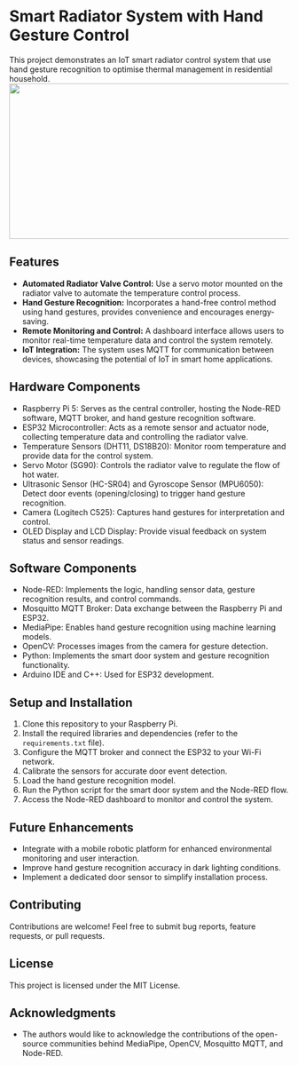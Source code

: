 # Smart Radiator System with Hand Gesture Control

This project demonstrates an IoT smart radiator control system that use hand gesture recognition to optimise thermal management in residential household.
<img src="https://github.com/user-attachments/assets/0f112c8d-345c-4347-ae7f-1a93e3a3c52b" width="650" height="280">

## Features

* **Automated Radiator Valve Control:**  Use a servo motor mounted on the radiator valve to automate the temperature control process.
* **Hand Gesture Recognition:** Incorporates a hand-free control method using hand gestures, provides convenience and encourages energy-saving.
* **Remote Monitoring and Control:** A dashboard interface allows users to monitor real-time temperature data and control the system remotely.
* **IoT Integration:** The system uses MQTT for communication between devices, showcasing the potential of IoT in smart home applications.

## Hardware Components

* Raspberry Pi 5: Serves as the central controller, hosting the Node-RED software, MQTT broker, and hand gesture recognition software.
* ESP32 Microcontroller: Acts as a remote sensor and actuator node, collecting temperature data and controlling the radiator valve.
* Temperature Sensors (DHT11, DS18B20): Monitor room temperature and provide data for the control system.
* Servo Motor (SG90): Controls the radiator valve to regulate the flow of hot water.
* Ultrasonic Sensor (HC-SR04) and Gyroscope Sensor (MPU6050):  Detect door events (opening/closing) to trigger hand gesture recognition.
* Camera (Logitech C525): Captures hand gestures for interpretation and control.
* OLED Display and LCD Display: Provide visual feedback on system status and sensor readings.

## Software Components

* Node-RED:  Implements the logic, handling sensor data, gesture recognition results, and control commands.
* Mosquitto MQTT Broker: Data exchange between the Raspberry Pi and ESP32.
* MediaPipe:  Enables hand gesture recognition using machine learning models.
* OpenCV:  Processes images from the camera for gesture detection.
* Python:  Implements the smart door system and gesture recognition functionality.
* Arduino IDE and C++:  Used for ESP32 development.

## Setup and Installation

1. Clone this repository to your Raspberry Pi.
2. Install the required libraries and dependencies (refer to the `requirements.txt` file).
3. Configure the MQTT broker and connect the ESP32 to your Wi-Fi network.
4. Calibrate the sensors for accurate door event detection.
5. Load the hand gesture recognition model.
6. Run the Python script for the smart door system and the Node-RED flow.
7. Access the Node-RED dashboard to monitor and control the system.

## Future Enhancements

* Integrate with a mobile robotic platform for enhanced environmental monitoring and user interaction.
* Improve hand gesture recognition accuracy in dark lighting conditions.
* Implement a dedicated door sensor to simplify installation process.

## Contributing

Contributions are welcome! Feel free to submit bug reports, feature requests, or pull requests.

## License

This project is licensed under the MIT License.

## Acknowledgments

* The authors would like to acknowledge the contributions of the open-source communities behind MediaPipe, OpenCV, Mosquitto MQTT, and Node-RED.
